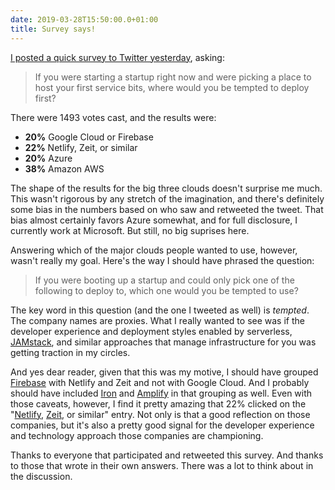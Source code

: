 ```yaml
---
date: 2019-03-28T15:50:00.0+01:00
title: Survey says!
---
```


[I posted a quick survey to Twitter yesterday](https://twitter.com/duncan/status/1110862758994677760), asking:

> If you were starting a startup right now and were picking a place to host your first service bits, where would you be tempted to deploy first?

There were 1493 votes cast, and the results were:

* **20%** Google Cloud or Firebase
* **22%** Netlify, Zeit, or similar
* **20%** Azure
* **38%** Amazon AWS

The shape of the results for the big three clouds doesn't surprise me much. This wasn't rigorous by any stretch of the imagination, and there's definitely some bias in the numbers based on who saw and retweeted the tweet. That bias almost certainly favors Azure somewhat, and for full disclosure, I currently work at Microsoft. But still, no big suprises here.

Answering which of the major clouds people wanted to use, however, wasn't really my goal. Here's the way I should have phrased the question:

> If you were booting up a startup and could only pick one of the following to deploy to, which one would you be tempted to use?

The key word in this question (and the one I tweeted as well) is _tempted_. The company names are proxies. What I really wanted to see was if the developer experience and deployment styles enabled by serverless, [JAMstack](https://jamstack.org/), and similar approaches that manage infrastructure for you was getting traction in my circles. 

And yes dear reader, given that this was my motive, I should have grouped [Firebase](https://firebase.google.com/) with Netlify and Zeit and not with Google Cloud. And I probably should have included [Iron](https://iron.io/) and [Amplify](https://aws.amazon.com/amplify/) in that grouping as well. Even with those caveats, however, I find it pretty amazing that 22% clicked on the "[Netlify](https://www.netlify.com/), [Zeit](https://zeit.co/), or similar" entry. Not only is that a good reflection on those companies, but it's also a pretty good signal for the developer experience and technology approach those companies are championing.

Thanks to everyone that participated and retweeted this survey. And thanks to those that wrote in their own answers. There was a lot to think about in the discussion.